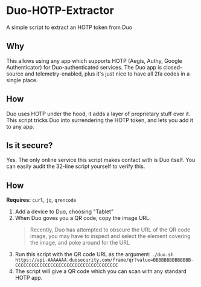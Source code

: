 # Duo-HOTP-Extractor

A simple script to extract an HOTP token from Duo

## Why

This allows using any app which supports HOTP (Aegis, Authy, Google Authenticator) for Duo-authenticated services.
The Duo app is closed-source and telemetry-enabled, plus it's just nice to have all 2fa codes in a single place.

## How

Duo uses HOTP under the hood, it adds a layer of proprietary stuff over it. This script tricks Duo into surrendering the HOTP token, and lets you add it to any app.

## Is it secure?

Yes. The only online service this script makes contact with is Duo itself. You can easily audit the 32-line script yourself to verify this.

## How

**Requires:** `curl`, `jq`, `qrencode`

1. Add a device to Duo, choosing "Tablet"
2. When Duo goves you a QR code, copy the image URL.
    > Recently, Duo has attempted to obscure the URL of the QR code image, you may have to inspect and select the element covering the image, and poke around for the URL
3. Run this script with the QR code URL as the argument: `./duo.sh https://api-AAAAAAA.duosecurity.com/frame/qr?value=BBBBBBBBBBBBBB-CCCCCCCCCCCCCCCCCCCCCCCCCCCCCCCCCCCCCC`
4. The script will give a QR code which you can scan with any standard HOTP app.
